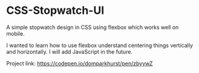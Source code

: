 # CSS-Stopwatch-UI
A simple stopwatch design in CSS using flexbox which works well on mobile.

I wanted to learn how to use flexbox understand centering things vertically and horizontally. I will add JavaScript in the future.

Project link: https://codepen.io/domparkhurst/pen/zbyywZ
